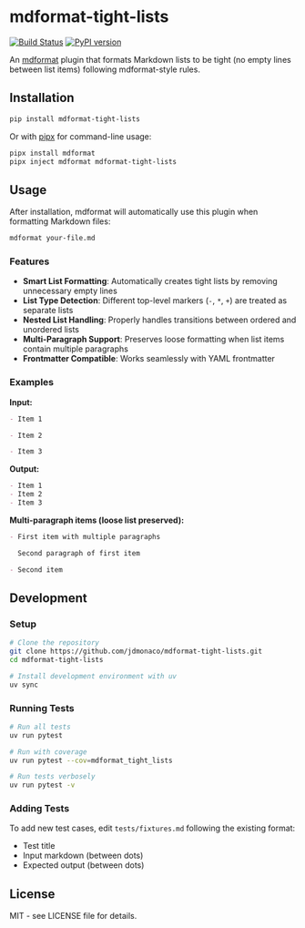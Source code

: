 # mdformat-tight-lists

[![Build Status][ci-badge]][ci-link]
[![PyPI version][pypi-badge]][pypi-link]

An [mdformat](https://github.com/executablebooks/mdformat) plugin that formats Markdown lists to be tight (no empty lines between list items) following mdformat-style rules.

## Installation

```bash
pip install mdformat-tight-lists
```

Or with [pipx](https://pipx.pypa.io/) for command-line usage:

```bash
pipx install mdformat
pipx inject mdformat mdformat-tight-lists
```

## Usage

After installation, mdformat will automatically use this plugin when formatting Markdown files:

```bash
mdformat your-file.md
```

### Features

- **Smart List Formatting**: Automatically creates tight lists by removing unnecessary empty lines
- **List Type Detection**: Different top-level markers (`-`, `*`, `+`) are treated as separate lists
- **Nested List Handling**: Properly handles transitions between ordered and unordered lists
- **Multi-Paragraph Support**: Preserves loose formatting when list items contain multiple paragraphs
- **Frontmatter Compatible**: Works seamlessly with YAML frontmatter

### Examples

**Input:**
```markdown
- Item 1

- Item 2

- Item 3
```

**Output:**
```markdown
- Item 1
- Item 2
- Item 3
```

**Multi-paragraph items (loose list preserved):**
```markdown
- First item with multiple paragraphs

  Second paragraph of first item

- Second item
```

## Development

### Setup

```bash
# Clone the repository
git clone https://github.com/jdmonaco/mdformat-tight-lists.git
cd mdformat-tight-lists

# Install development environment with uv
uv sync
```

### Running Tests

```bash
# Run all tests
uv run pytest

# Run with coverage
uv run pytest --cov=mdformat_tight_lists

# Run tests verbosely
uv run pytest -v
```

### Adding Tests

To add new test cases, edit `tests/fixtures.md` following the existing format:
- Test title
- Input markdown (between dots)
- Expected output (between dots)

## License

MIT - see LICENSE file for details.

[ci-badge]: https://github.com/jdmonaco/mdformat-tight-lists/workflows/CI/badge.svg?branch=main
[ci-link]: https://github.com/jdmonaco/mdformat-tight-lists/actions?query=workflow%3ACI+branch%3Amain+event%3Apush
[pypi-badge]: https://img.shields.io/pypi/v/mdformat-tight-lists.svg
[pypi-link]: https://pypi.org/project/mdformat-tight-lists

